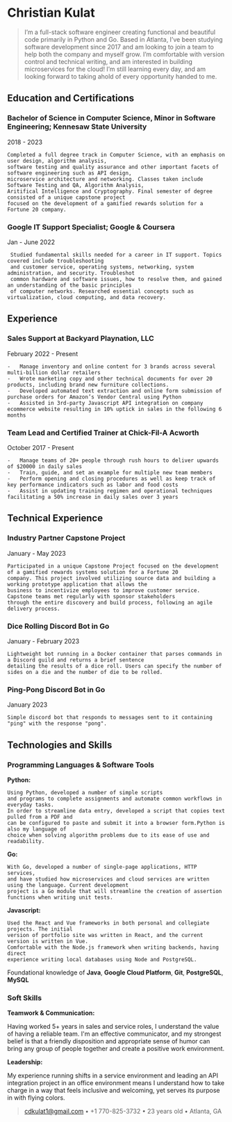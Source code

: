Christian Kulat
============


> I’m a full-stack software engineer creating functional and beautiful code primarily in Python
> and Go. Based in Atlanta, I’ve been studying software development since 2017 and am looking 
> to join a team to help both the company and myself grow. I’m comfortable with version control 
> and technical writing, and am interested in building microservices for the cloud! I’m still 
>  learning every day, and am looking forward to taking ahold of every opportunity handed to me.


Education and Certifications
---------

### **Bachelor of Science in Computer Science, Minor in Software Engineering**; Kennesaw State University

2018 - 2023

    Completed a full degree track in Computer Science, with an emphasis on user design, algorithm analysis,
    software testing and quality assurance and other important facets of software engineering such as API design,
    microservice architecture and networking. Classes taken include Software Testing and QA, Algorithm Analysis,
    Aritifical Intelligence and Cryptography. Final semester of degree consisted of a unique capstone project
    focused on the development of a gamified rewards solution for a Fortune 20 company.

###   **Google IT Support Specialist**; Google & Coursera

Jan - June 2022

     Studied fundamental skills needed for a career in IT support. Topics covered include troubleshooting
     and customer service, operating systems, networking, system administration, and security. Troubleshot 
     common hardware and software issues, how to resolve them, and gained an understanding of the basic principles
     of computer networks. Researched essential concepts such as virtualization, cloud computing, and data recovery.

Experience
----------

### **Sales Support at Backyard Playnation, LLC**

February 2022 - Present

    -   Manage inventory and online content for 3 brands across several multi-billion dollar retailers
    -   Wrote marketing copy and other technical documents for over 20 products, including brand new furniture collections.
    -   Developed automated text extraction and online form submission of purchase orders for Amazon’s Vendor Central using Python
    -   Assisted in 3rd-party Javascript API integration on company ecommerce website resulting in 10% uptick in sales in the following 6 months


### **Team Lead and Certified Trainer at Chick-Fil-A Acworth**

October 2017 - Present

    -   Manage teams of 20+ people through rush hours to deliver upwards of $20000 in daily sales
    -   Train, guide, and set an example for multiple new team members
    -   Perform opening and closing procedures as well as keep track of key performance indicators such as labor and food costs
    -   Assist in updating training regimen and operational techniques facilitating a 50% increase in daily sales over 3 years

Technical Experience
--------------------

### **Industry Partner Capstone Project**

January - May 2023

    Participated in a unique Capstone Project focused on the development of a gamified rewards systems solution for a Fortune 20
    company. This project involved utilizing source data and building a working prototype application that allows the
    business to incentivize employees to improve customer service. Capstone teams met regularly with sponsor stakeholders
    through the entire discovery and build process, following an agile delivery process.

### **Dice Rolling Discord Bot in Go**

January - February 2023

    Lightweight bot running in a Docker container that parses commands in a Discord guild and returns a brief sentence 
    detailing the results of a dice roll. Users can specify the number of sides on a die and the number of die to be rolled.

### **Ping-Pong Discord Bot in Go**

January 2023

    Simple discord bot that responds to messages sent to it containing "ping" with the response "pong".


Technologies and Skills
--------------------

### Programming Languages & Software Tools

   **Python:** 
                
    Using Python, developed a number of simple scripts
    and programs to complete assignments and automate common workflows in everyday tasks. 
    In order to streamline data entry, developed a script that copies text pulled from a PDF and
    can be configured to paste and submit it into a browser form.Python is also my language of 
    choice when solving algorithm problems due to its ease of use and readability.

   **Go:** 
           
    With Go, developed a number of single-page applications, HTTP services,
    and have studied how microservices and cloud services are written using the language. Current development 
    project is a Go module that will streamline the creation of assertion functions when writing unit tests.

   **Javascript:** 
                    
    Used the React and Vue frameworks in both personal and collegiate projects. The initial
    version of portfolio site was written in React, and the current version is written in Vue.
    Comfortable with the Node.js framework when writing backends, having direct
    experience writing local databases using Node and PostgreSQL.

   Foundational knowledge of  **Java**, **Google Cloud Platform**, **Git**, **PostgreSQL**, **MySQL**

### Soft Skills

   **Teamwork & Communication:**  
   
   Having worked 5+ years in sales and service roles, I understand the value of having a reliable
   team. I'm an effective communicator, and my strongest belief is that a friendly disposition and 
   appropriate sense of humor can bring any group of people together and create a positive work environment.

   **Leadership:** 
   
   My experience running shifts in a service environment and leading an API integration
   project in an office environment means I understand how to take charge in a way that feels
   inclusive and welcoming, yet serves its purpose in with flying colors.

> <cdkulat1@gmail.com> • +1 770-825-3732 • 23 years old • 
> Atlanta, GA
